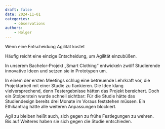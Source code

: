 ```yaml
---
draft: false
date: 2024-11-01
categories:
    - observations
authors:
    - Holger
---
```


Wenn eine Entscheidung Agilität kostet

Häufig reicht eine einzige Entscheidung, um Agilität einzubüßen.

In unserem Bachelor-Projekt „Smart Clothing“ entwickeln zwölf Studierende innovative Ideen und setzen sie in Prototypen um.

In einem der ersten Meetings schlug eine betreuende Lehrkraft vor, die Projektarbeit mit einer Studie zu flankieren. Die Idee klang vielversprechend, denn Testergebnisse hätten das Projekt bereichert. Doch ein Stolperstein wurde schnell sichtbar: Für die Studie hätte das Studiendesign bereits drei Monate im Voraus feststehen müssen. Ein Ethikantrag hätte alle weiteren Anpassungen blockiert.

Agil zu bleiben heißt auch, sich gegen zu frühe Festlegungen zu wehren. Bis auf Weiteres haben sie sich gegen die Studie entschieden.